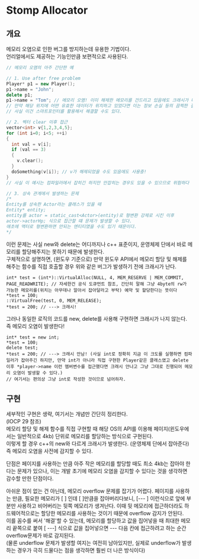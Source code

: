 # Stomp Allocator
## 개요
메모리 오염으로 인한 버그를 방지하는데 유용한 기법이다.  
언리얼에서도 제공하는 기능인만큼 보편적으로 사용된다.  

```c++
// 메모리 오염의 아주 간단한 예

// 1. Use after free problem
Player* p1 = new Player();
p1->name = "John";
delete p1;
p1->name = "Tom"; // 메모리 오염! 이미 해제한 메모리를 건드리고 있음에도 크래시가 나지 않는다.
// 만약 해당 위치에 어떤 유효한 데이터가 위치하고 있었다면 이는 정보 손실 등의 끔찍한 결과를 초래할 수 있다.
// 사실 이건 스마트포인터를 활용해서 해결할 수도 있다.

// 2. 벡터 clear 이후 접근
vector<int> v{1,2,3,4,5};
for (int i=0; i<5; ++i)
{
  int val = v[i];
  if (val == 3)
  {
    v.clear();
  }
  doSomething(v[i]); // v가 해제되었을 수도 있음에도 사용중!
}
// 사실 이 예시는 컴파일러에서 잡히긴 하지만 안잡히는 경우도 있을 수 있으므로 위험하다

// 3. 상속 관계에서 발생하는 문제
/*
Entity를 상속한 Actor라는 클래스가 있을 때
Entity* entity;
entity를 actor = static_cast<Actor>(entity)로 형변환 강제로 시킨 이후
actor->actorHp; 식으로 접근할 떄 문제가 발생할 수 있다.
애초에 액터로 형변환하면 안되는 엔티티였을 수도 있기 때문이다.
*/
```

이런 문제는 사실 new와 delete는 어디까지나 c++ 표준이지, 운영체제 단에서 바로 메모리를 할당해주지는 못하기 때문에 발생한다.  
구체적으로 설명하면, (윈도우 기준으로) 만약 윈도우 API에서 메모리 할당 및 해제를 해주는 함수를 직접 호출할 경우 위와 같은 버그가 발생하기 전에 크래시가 난다.  

```
int* test = (int*)::VirtualAlloc(NULL, 4, MEM_RESERVE | MEM_COMMIT, PAGE_READWRITE); // 자세한건 공식 도큐먼트 참조, 간단히 말해 그냥 4byte의 rw가 가능한 메모리를(위치는 아무데나 알아서 잡아달라고 부탁) 예약 및 할당한다는 뜻이다
*test = 100;
::VirtualFree(test, 0, MEM_RELEASE);
*test = 200; // ---> 크래시!
```

그러나 동일한 로직의 코드를 new, delete를 사용해 구현하면 크래시가 나지 않는다. 즉 메모리 오염이 발생한다!  
```
int* test = new int;
*test = 100;
delete test;
*test = 200; // ---> 크래시 안남! (사실 int로 정확히 지금 이 크도를 실행하면 컴파일러가 잡아주긴 하지만, 만약 int가 아니라 직접 구현한 Player같은 클래스였고 delete 이후 *player->name 이런 멤버변수를 접근했다면 크래시 안나고 그냥 그대로 진행되어 메모리 오염이 발생할 수 있다.)
// 여기서는 편의상 그냥 int로 작성한 것이므로 넘어하자.
```

## 구현
세부적인 구현은 생략, 여기서는 개념만 간단히 정리한다.  
(IOCP 29 참조)  
메모리 할당 및 해제 함수를 직접 구현할 때 해당 OS의 API를 이용해 페이지(윈도우에서는 일반적으로 4kb) 단위로 메모리를 할당하는 방식으로 구현된다.  
이렇게 할 경우 c++의 new와 다르게 크래시가 발생한다. (운영체제 단에서 잡아준다) 즉 메모리 오염을 사전에 감지할 수 있다.  

단점은 페이지를 사용하는 만큼 아주 작은 메모리를 할당할 때도 최소 4kb는 잡아야 한다는 문제가 있으나, 이는 개발 초기에 메모리 오염을 감지할 수 있다는 것을 생각하면 감수할 만한 단점이다.  

아쉬운 점이 없는 건 아닌데, 메모리 overflow 문제를 잡기가 어렵다. 페이지를 사용하는 만큼, 필요한 메모리가 [  ] 인데 [            ]만큼을 잡아버리다보니, [---             ] 이런식으로 앞에 부분만 사용하고 비어버리는 뒷쪽 메모리가 생겨난다. 이때 뒷 메모리에 접근하더라도 하드웨어적으로는 할당한 메모리를 사용하는 것이기 때문에 overflow 감지가 안된다.  
이를 꼼수를 써서 '해결'할 수 있는데, 메모리를 할당하고 값을 집어넣을 때 최대한 메모리 끝쪽으로 붙여 [             ---] 식으로 값을 집어넣으면 --- 다음 칸에 접근하려고 하는 순간 overflow문제가 바로 감지된다.  
(물론 underflow 문제가 발생할 여지는 여전히 남아있지만, 실제로 underflow가 발생하는 경우가 극히 드물다는 점을 생각하면 훨씬 더 나은 방식이다)  






